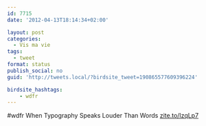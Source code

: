 ```yaml
---
id: 7715
date: '2012-04-13T18:14:34+02:00'

layout: post
categories:
  - Vis ma vie
tags:
  - tweet
format: status
publish_social: no
guid: 'http://tweets.local/?birdsite_tweet=190865577609396224'

birdsite_hashtags:
    - wdfr
---
```


\#wdfr When Typography Speaks Louder Than Words [zite.to/IzqLp7](http://zite.to/IzqLp7)